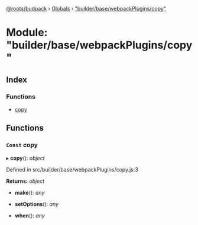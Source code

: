 [@roots/budpack](../README.md) › [Globals](../globals.md) › ["builder/base/webpackPlugins/copy"](_builder_base_webpackplugins_copy_.md)

# Module: "builder/base/webpackPlugins/copy"

## Index

### Functions

* [copy](_builder_base_webpackplugins_copy_.md#const-copy)

## Functions

### `Const` copy

▸ **copy**(): *object*

Defined in src/builder/base/webpackPlugins/copy.js:3

**Returns:** *object*

* **make**(): *any*

* **setOptions**(): *any*

* **when**(): *any*

